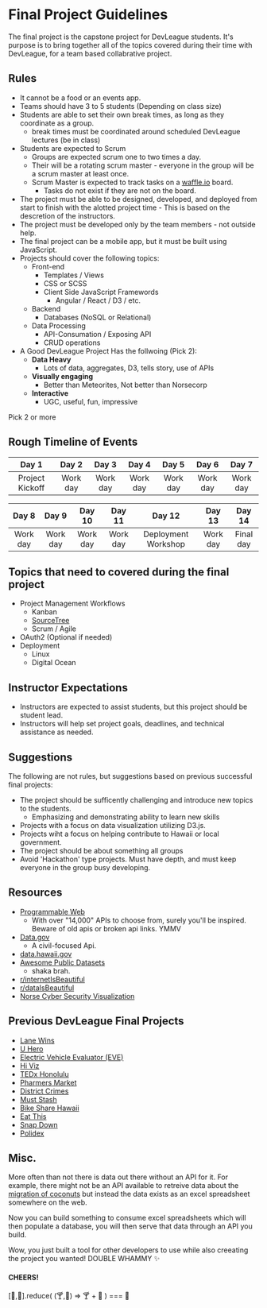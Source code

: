 # Final Project Guidelines
The final project is the capstone project for DevLeague students. It's purpose is to bring together all of the topics covered during their time with DevLeague, for a team based collabrative project.

## Rules
* It cannot be a food or an events app.
* Teams should have 3 to 5 students (Depending on class size)
* Students are able to set their own break times, as long as they coordinate as a group.
    * break times must be coordinated around scheduled DevLeague lectures (be in class)
* Students are expected to Scrum
    * Groups are expected scrum one to two times a day.
    * Their will be a rotating scrum master - everyone in the group will be a scrum master at least once.
    * Scrum Master is expected to track tasks on a [waffle.io](https://waffle.io/) board.
        * Tasks do not exist if they are not on the board.
* The project must be able to be designed, developed, and deployed from start to finish with the alotted project time - This is based on the descretion of the instructors.
* The project must be developed only by the team members - not outside help.
* The final project can be a mobile app, but it must be built using JavaScript.
* Projects should cover the following topics:
    * Front-end
        * Templates / Views
        * CSS or SCSS
        * Client Side JavaScript Framewords
            * Angular / React / D3 / etc.
    * Backend
        * Databases (NoSQL or Relational)
    * Data Processing
        * API-Consumation / Exposing API
        * CRUD operations
* A Good DevLeague Project Has the follwoing (Pick 2):
  * **Data Heavy**
    * Lots of data, aggregates, D3, tells story, use of APIs
  * **Visually engaging**
    * Better than Meteorites, Not better than Norsecorp
  * **Interactive**
    * UGC, useful, fun, impressive

Pick 2 or more

## Rough Timeline of Events
|   Day 1  |   Day 2  |   Day 3  |   Day 4  |   Day 5  |   Day 6  |   Day 7  |
|:-------:|:--------:|:--------:|:--------:|:--------:|:--------:|:--------:|
| Project Kickoff | Work day | Work day | Work day | Work day | Work day | Work day |

|   Day 8  |   Day 9  |   Day 10  |   Day 11  |   Day 12  |   Day 13  |   Day 14  |
|:--------:|:--------:|:--------:|:--------:|:--------:|:--------:|:--------:|
| Work day | Work day | Work day | Work day | Deployment Workshop | Work day | Final day |

## Topics that need to covered during the final project
* Project Management Workflows
    * Kanban
    * [SourceTree](https://www.atlassian.com/software/sourcetree/overview)
    * Scrum / Agile
* OAuth2 (Optional if needed)
* Deployment
    * Linux
    * Digital Ocean

## Instructor Expectations
* Instructors are expected to assist students, but this project should be student lead.
* Instructors will help set project goals, deadlines, and technical assistance as needed.

## Suggestions
The following are not rules, but suggestions based on previous successful final projects:
* The project should be sufficently challenging and introduce new topics to the students.
    * Emphasizing and demonstrating ability to learn new skills
* Projects with a focus on data visualization utilizing D3.js.
* Projects wiht a focus on helping contribute to Hawaii or local government.
* The project should be about something all groups
* Avoid 'Hackathon' type projects. Must have depth, and must keep everyone in the group busy developing.

## Resources
- [Programmable Web](http://www.programmableweb.com/apis/directory)
  - With over "14,000" APIs to choose from, surely you'll be inspired. Beware of old apis or broken api links. YMMV
- [Data.gov](https://www.data.gov/)
  - A civil-focused Api.
- [data.hawaii.gov](https://data.hawaii.gov/)
- [Awesome Public Datasets](https://github.com/caesar0301/awesome-public-datasets)
  - shaka brah.
- [r/internetIsBeautiful](https://www.reddit.com/r/InternetIsBeautiful/)
- [r/dataIsBeautiful](https://www.reddit.com/r/dataIsBeautiful/)
- [Norse Cyber Security Visualization](http://map.norsecorp.com/#/)

## Previous DevLeague Final Projects
- [Lane Wins](http://lanewins.com/)
- [U Hero](http://uhero.devleague.com/)
- [Electric Vehicle Evaluator (EVE)](http://eve.devleague.com/)
- [Hi Viz](http://hiviz.io/)
- [TEDx Honolulu](https://play.google.com/store/apps/details?id=com.devleague.tedx)
- [Pharmers Market](https://github.com/bbishop777/farmers_market_mobile)
- [District Crimes](https://github.com/cleong14/districtcrimes)
- [Must Stash](https://github.com/Must-Stash/Must-Stash-Server)
- [Bike Share Hawaii](http://ridehawaii.us/)
- [Eat This](https://github.com/devleague/eat-this)
- [Snap Down](https://github.com/devleague/SnapDown)
- [Polidex](http://polydex.devleague.com/)

## Misc.
More often than not there is data out there without an API for it. For example, there might not be an API available to retreive data about the [migration of coconuts](https://www.youtube.com/watch?v=H4_9kDO3q0w) but instead the data exists as an excel spreadsheet somewhere on the web.

Now you can build something to consume excel spreadsheets which will then populate a database, you will then serve that data through an API you build.

Wow, you just built a tool for other developers to use while also creeating the project you wanted! DOUBLE WHAMMY :sparkles:

#### CHEERS!
[:beer:,:beer:].reduce( (:cocktail:,:bear:)  => :cocktail: + :bear: ) === :beers:
